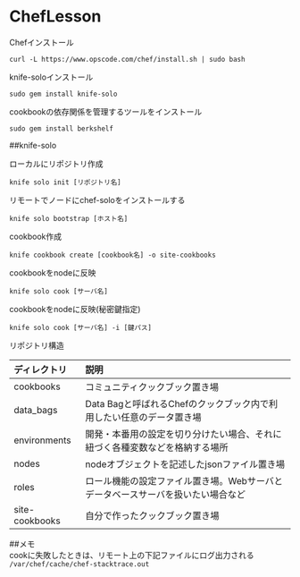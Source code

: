 # ChefLesson


Chefインストール
```
curl -L https://www.opscode.com/chef/install.sh | sudo bash
```

knife-soloインストール  
```
sudo gem install knife-solo
```

cookbookの依存関係を管理するツールをインストール  
```
sudo gem install berkshelf
```

##knife-solo

ローカルにリポジトリ作成  
```
knife solo init [リポジトリ名]
```

リモートでノードにchef-soloをインストールする
```
knife solo bootstrap [ホスト名]
```

cookbook作成  
```
knife cookbook create [cookbook名] -o site-cookbooks
```

cookbookをnodeに反映  
```
knife solo cook [サーバ名]
```

cookbookをnodeに反映(秘密鍵指定)
```
knife solo cook [サーバ名] -i [鍵パス]
```

リポジトリ構造

| ディレクトリ   |      説明      |
|:----------|:-------------|
| cookbooks | コミュニティクックブック置き場 |
| data_bags | Data Bagと呼ばれるChefのクックブック内で利用したい任意のデータ置き場  |
| environments | 開発・本番用の設定を切り分けたい場合、それに紐づく各種変数などを格納する場所 |
| nodes | nodeオブジェクトを記述したjsonファイル置き場 |
| roles | ロール機能の設定ファイル置き場。Webサーバとデータベースサーバを扱いたい場合など |
| site-cookbooks | 自分で作ったクックブック置き場 |

##メモ  
cookに失敗したときは、リモート上の下記ファイルにログ出力される
`/var/chef/cache/chef-stacktrace.out`
